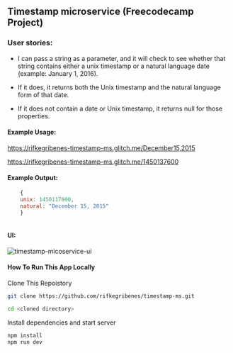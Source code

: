 ## Timestamp microservice (Freecodecamp Project)

### User stories:

* I can pass a string as a parameter, and it will check to see whether that string contains either a unix timestamp or a natural language date (example: January 1, 2016).

* If it does, it returns both the Unix timestamp and the natural language form of that date.

* If it does not contain a date or Unix timestamp, it returns null for those properties.

#### Example Usage:

<https://rifkegribenes-timestamp-ms.glitch.me/December15,2015>

<https://rifkegribenes-timestamp-ms.glitch.me/1450137600>

#### Example Output:

```javascript
	{
	unix: 1450117800,
	natural: "December 15, 2015"
	}
	
```

#### UI:

![timestamp-micoservice-ui](https://cdn.glitch.com/22a70955-ef8c-44b6-9fd7-5377da7be776%2FScreen%20Shot%202018-01-15%20at%203.35.51%20PM.png?1516059429993)

#### How To Run This App Locally

Clone This Repoistory
```bash
git clone https://github.com/rifkegribenes/timestamp-ms.git
```

```bash
cd <cloned directory>
```

Install dependencies and start server
```bash
npm install
npm run dev
```